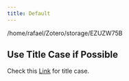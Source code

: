 ```yaml
---
title: Default
---
```

/home/rafael/Zotero/storage/EZUZW75B
## Use Title Case if Possible

Check this [Link](https://capitalizemytitle.com/) for title case.
